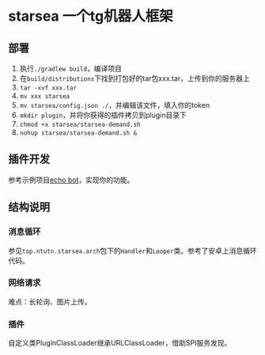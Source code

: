 # starsea 一个tg机器人框架

## 部署

1. 执行`./gradlew build`，编译项目
2. 在`build/distributions`下找到打包好的tar包xxx.tar，上传到你的服务器上
3. `tar -xvf xxx.tar`
4. `mv xxx starsea`
5. `mv starsea/config.json ./`，并编辑该文件，填入你的token
6. `mkdir plugin`，并将你获得的插件拷贝到plugin目录下
7. `chmod +x starsea/starsea-demand.sh`
8. `nohup starsea/starsea-demand.sh &`

## 插件开发

参考示例项目[echo bot](https://github.com/rfkhx/starsea-echobot)，实现你的功能。

## 结构说明
### 消息循环

参见`top.ntutn.starsea.arch`包下的`Handler`和`Looper`类。参考了安卓上消息循环代码。

### 网络请求

难点：长轮询、图片上传。

### 插件

自定义类PluginClassLoader继承URLClassLoader，借助SPI服务发现。
